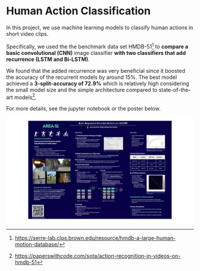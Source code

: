 # Human Action Classification

In this project, we use machine learning models to classify human actions in short video clips.

Specifically, we used the the benchmark data set HMDB-51[^1] to **compare a basic convolutional (CNN)** image classifier **with two classifiers that add recurrence (LSTM and Bi-LSTM)**.

We found that the added recurrence was very beneficial since it boosted the accuracy of the recurrent models by around 15%. The best model achieved a **3-split-accuracy of 72.9%** which is relatively high considering the small model size and the simple architecture compared to state-of-the-art models[^2].

For more details, see the jupyter notebook or the poster below.

![poster](./materials/poster.jpg)

[^1]: https://serre-lab.clps.brown.edu/resource/hmdb-a-large-human-motion-database/

[^2]: https://paperswithcode.com/sota/action-recognition-in-videos-on-hmdb-51
